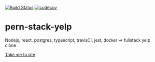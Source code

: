 [![Build Status](https://travis-ci.com/turkaytunc/pern-stack-yelp.svg?branch=main)](https://travis-ci.com/turkaytunc/pern-stack-yelp)
[![codecov](https://codecov.io/gh/turkaytunc/pern-stack-yelp/branch/main/graph/badge.svg?token=1OY44IREUW)](https://codecov.io/gh/turkaytunc/pern-stack-yelp)

# pern-stack-yelp

Nodejs, react, postgres, typescript, travisCI, jest, docker => fullstack yelp clone

[Take me to site](https://turkaytunc.github.io/pern-stack-yelp/)
